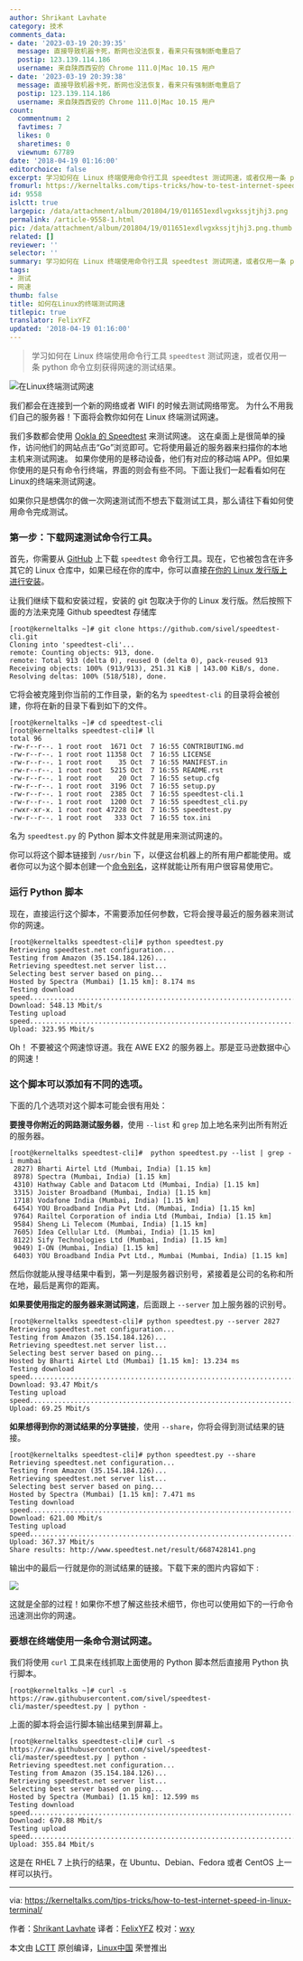 ```yaml
---
author: Shrikant Lavhate
category: 技术
comments_data:
- date: '2023-03-19 20:39:35'
  message: 直接导致机器卡死，断网也没法恢复，看来只有强制断电重启了
  postip: 123.139.114.186
  username: 来自陕西西安的 Chrome 111.0|Mac 10.15 用户
- date: '2023-03-19 20:39:38'
  message: 直接导致机器卡死，断网也没法恢复，看来只有强制断电重启了
  postip: 123.139.114.186
  username: 来自陕西西安的 Chrome 111.0|Mac 10.15 用户
count:
  commentnum: 2
  favtimes: 7
  likes: 0
  sharetimes: 0
  viewnum: 67789
date: '2018-04-19 01:16:00'
editorchoice: false
excerpt: 学习如何在 Linux 终端使用命令行工具 speedtest 测试网速，或者仅用一条 python 命令立刻获得网速的测试结果。
fromurl: https://kerneltalks.com/tips-tricks/how-to-test-internet-speed-in-linux-terminal/
id: 9558
islctt: true
largepic: /data/attachment/album/201804/19/011651exdlvgxkssjtjhj3.png
permalink: /article-9558-1.html
pic: /data/attachment/album/201804/19/011651exdlvgxkssjtjhj3.png.thumb.jpg
related: []
reviewer: ''
selector: ''
summary: 学习如何在 Linux 终端使用命令行工具 speedtest 测试网速，或者仅用一条 python 命令立刻获得网速的测试结果。
tags:
- 测试
- 网速
thumb: false
title: 如何在Linux的终端测试网速
titlepic: true
translator: FelixYFZ
updated: '2018-04-19 01:16:00'
---
```



> 
> 学习如何在 Linux 终端使用命令行工具 `speedtest` 测试网速，或者仅用一条 python 命令立刻获得网速的测试结果。
> 
> 
> 


![在Linux终端测试网速](/data/attachment/album/201804/19/011651exdlvgxkssjtjhj3.png)


我们都会在连接到一个新的网络或者 WIFI 的时候去测试网络带宽。 为什么不用我们自己的服务器！下面将会教你如何在 Linux 终端测试网速。


我们多数都会使用 [Ookla 的 Speedtest](http://www.speedtest.net/) 来测试网速。 这在桌面上是很简单的操作，访问他们的网站点击“Go”浏览即可。它将使用最近的服务器来扫描你的本地主机来测试网速。 如果你使用的是移动设备，他们有对应的移动端 APP。但如果你使用的是只有命令行终端，界面的则会有些不同。下面让我们一起看看如何在Linux的终端来测试网速。


如果你只是想偶尔的做一次网速测试而不想去下载测试工具，那么请往下看如何使用命令完成测试。


### 第一步：下载网速测试命令行工具。


首先，你需要从 [GitHub](https://github.com/sivel/speedtest-cli) 上下载 `speedtest` 命令行工具。现在，它也被包含在许多其它的 Linux 仓库中，如果已经在你的库中，你可以直接[在你的 Linux 发行版上进行安装](https://kerneltalks.com/tools/package-installation-linux-yum-apt/)。


让我们继续下载和安装过程，安装的 git 包取决于你的 Linux 发行版。然后按照下面的方法来克隆 Github speedtest 存储库



```
[root@kerneltalks ~]# git clone https://github.com/sivel/speedtest-cli.git
Cloning into 'speedtest-cli'...
remote: Counting objects: 913, done.
remote: Total 913 (delta 0), reused 0 (delta 0), pack-reused 913
Receiving objects: 100% (913/913), 251.31 KiB | 143.00 KiB/s, done.
Resolving deltas: 100% (518/518), done.

```

它将会被克隆到你当前的工作目录，新的名为 `speedtest-cli` 的目录将会被创建，你将在新的目录下看到如下的文件。



```
[root@kerneltalks ~]# cd speedtest-cli
[root@kerneltalks speedtest-cli]# ll
total 96
-rw-r--r--. 1 root root  1671 Oct  7 16:55 CONTRIBUTING.md
-rw-r--r--. 1 root root 11358 Oct  7 16:55 LICENSE
-rw-r--r--. 1 root root    35 Oct  7 16:55 MANIFEST.in
-rw-r--r--. 1 root root  5215 Oct  7 16:55 README.rst
-rw-r--r--. 1 root root    20 Oct  7 16:55 setup.cfg
-rw-r--r--. 1 root root  3196 Oct  7 16:55 setup.py
-rw-r--r--. 1 root root  2385 Oct  7 16:55 speedtest-cli.1
-rw-r--r--. 1 root root  1200 Oct  7 16:55 speedtest_cli.py
-rwxr-xr-x. 1 root root 47228 Oct  7 16:55 speedtest.py
-rw-r--r--. 1 root root   333 Oct  7 16:55 tox.ini

```

名为 `speedtest.py` 的 Python 脚本文件就是用来测试网速的。


你可以将这个脚本链接到 `/usr/bin` 下，以便这台机器上的所有用户都能使用。或者你可以为这个脚本创建一个[命令别名](https://kerneltalks.com/commands/command-alias-in-linux-unix/)，这样就能让所有用户很容易使用它。


### 运行 Python 脚本


现在，直接运行这个脚本，不需要添加任何参数，它将会搜寻最近的服务器来测试你的网速。



```
[root@kerneltalks speedtest-cli]# python speedtest.py
Retrieving speedtest.net configuration...
Testing from Amazon (35.154.184.126)...
Retrieving speedtest.net server list...
Selecting best server based on ping...
Hosted by Spectra (Mumbai) [1.15 km]: 8.174 ms
Testing download speed................................................................................
Download: 548.13 Mbit/s
Testing upload speed................................................................................................
Upload: 323.95 Mbit/s

```

Oh！ 不要被这个网速惊讶道。我在 AWE EX2 的服务器上。那是亚马逊数据中心的网速！


### 这个脚本可以添加有不同的选项。


下面的几个选项对这个脚本可能会很有用处：


**要搜寻你附近的网路测试服务器**，使用 `--list` 和 `grep` 加上地名来列出所有附近的服务器。



```
[root@kerneltalks speedtest-cli]#  python speedtest.py --list | grep -i mumbai
 2827) Bharti Airtel Ltd (Mumbai, India) [1.15 km]
 8978) Spectra (Mumbai, India) [1.15 km]
 4310) Hathway Cable and Datacom Ltd (Mumbai, India) [1.15 km]
 3315) Joister Broadband (Mumbai, India) [1.15 km]
 1718) Vodafone India (Mumbai, India) [1.15 km]
 6454) YOU Broadband India Pvt Ltd. (Mumbai, India) [1.15 km]
 9764) Railtel Corporation of india Ltd (Mumbai, India) [1.15 km]
 9584) Sheng Li Telecom (Mumbai, India) [1.15 km]
 7605) Idea Cellular Ltd. (Mumbai, India) [1.15 km]
 8122) Sify Technologies Ltd (Mumbai, India) [1.15 km]
 9049) I-ON (Mumbai, India) [1.15 km]
 6403) YOU Broadband India Pvt Ltd., Mumbai (Mumbai, India) [1.15 km]

```

然后你就能从搜寻结果中看到，第一列是服务器识别号，紧接着是公司的名称和所在地，最后是离你的距离。


**如果要使用指定的服务器来测试网速**，后面跟上 `--server` 加上服务器的识别号。



```
[root@kerneltalks speedtest-cli]# python speedtest.py --server 2827
Retrieving speedtest.net configuration...
Testing from Amazon (35.154.184.126)...
Retrieving speedtest.net server list...
Selecting best server based on ping...
Hosted by Bharti Airtel Ltd (Mumbai) [1.15 km]: 13.234 ms
Testing download speed................................................................................
Download: 93.47 Mbit/s
Testing upload speed................................................................................................
Upload: 69.25 Mbit/s

```

**如果想得到你的测试结果的分享链接**，使用 `--share`，你将会得到测试结果的链接。



```
[root@kerneltalks speedtest-cli]# python speedtest.py --share
Retrieving speedtest.net configuration...
Testing from Amazon (35.154.184.126)...
Retrieving speedtest.net server list...
Selecting best server based on ping...
Hosted by Spectra (Mumbai) [1.15 km]: 7.471 ms
Testing download speed................................................................................
Download: 621.00 Mbit/s
Testing upload speed................................................................................................
Upload: 367.37 Mbit/s
Share results: http://www.speedtest.net/result/6687428141.png

```

输出中的最后一行就是你的测试结果的链接。下载下来的图片内容如下 :


![](/data/attachment/album/201804/19/011757vecetexm88oxox88.png)


这就是全部的过程！如果你不想了解这些技术细节，你也可以使用如下的一行命令迅速测出你的网速。


### 要想在终端使用一条命令测试网速。


我们将使用 `curl` 工具来在线抓取上面使用的 Python 脚本然后直接用 Python 执行脚本。



```
[root@kerneltalks ~]# curl -s https://raw.githubusercontent.com/sivel/speedtest-cli/master/speedtest.py | python -

```

上面的脚本将会运行脚本输出结果到屏幕上。



```
[root@kerneltalks speedtest-cli]# curl -s https://raw.githubusercontent.com/sivel/speedtest-cli/master/speedtest.py | python -
Retrieving speedtest.net configuration...
Testing from Amazon (35.154.184.126)...
Retrieving speedtest.net server list...
Selecting best server based on ping...
Hosted by Spectra (Mumbai) [1.15 km]: 12.599 ms
Testing download speed................................................................................
Download: 670.88 Mbit/s
Testing upload speed................................................................................................
Upload: 355.84 Mbit/s

```

这是在 RHEL 7 上执行的结果，在 Ubuntu、Debian、Fedora 或者 CentOS 上一样可以执行。




---


via: <https://kerneltalks.com/tips-tricks/how-to-test-internet-speed-in-linux-terminal/>


作者：[Shrikant Lavhate](https://kerneltalks.com) 译者：[FelixYFZ](https://github.com/FelixYFZ) 校对：[wxy](https://github.com/wxy)


本文由 [LCTT](https://github.com/LCTT/TranslateProject) 原创编译，[Linux中国](https://linux.cn/) 荣誉推出